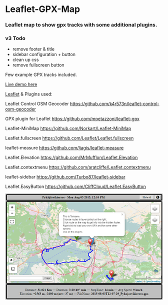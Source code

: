 # Leaflet-GPX-Map
### Leaflet map to show gpx tracks with some additional plugins.


### v3 Todo
* remove footer & title
* sidebar configuration + button
* clean up css
* remove fullscreen button


Few example GPX tracks included.

[Live demo here](https://fraasi.github.io/Leaflet-GPX-Map/)


[Leaflet](https://leafletjs.com) & Plugins used:

Leaflet Control OSM Geocoder
https://github.com/k4r573n/leaflet-control-osm-geocoder

GPX plugin for Leaflet
https://github.com/mpetazzoni/leaflet-gpx

Leaflet-MiniMap
https://github.com/Norkart/Leaflet-MiniMap

Leaflet.fullscreen
https://github.com/Leaflet/Leaflet.fullscreen

leaflet-measure
https://github.com/ljagis/leaflet-measure

Leaflet.Elevation
https://github.com/MrMufflon/Leaflet.Elevation

Leaflet.contextmenu
https://github.com/aratcliffe/Leaflet.contextmenu

leaflet-sidebar
https://github.com/Turbo87/leaflet-sidebar

Leaflet.EasyButton
https://github.com/CliffCloud/Leaflet.EasyButton


![LeafletMap_pic.png](images/LeafletMap_pic.png)
